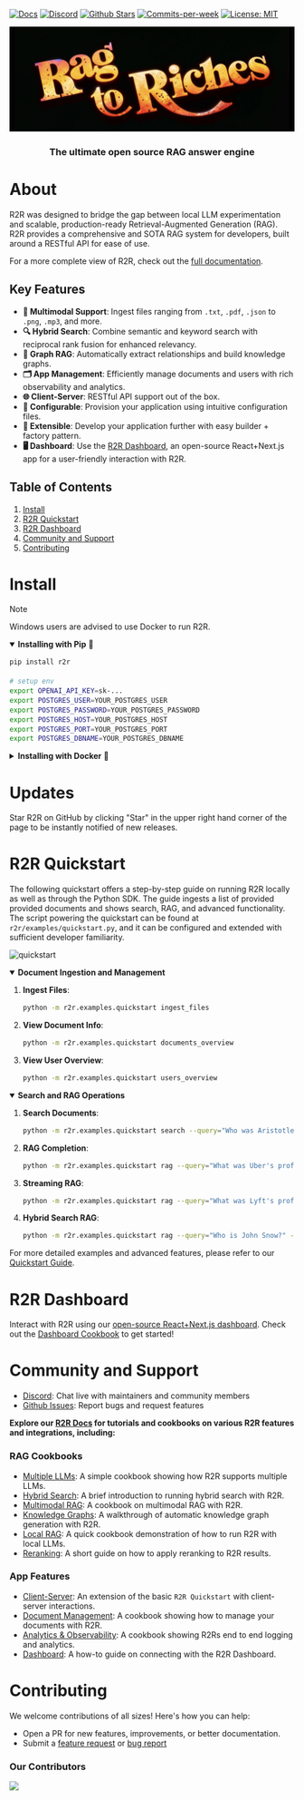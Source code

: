 <p align="left">
  <a href="https://r2r-docs.sciphi.ai"><img src="https://img.shields.io/badge/docs.sciphi.ai-3F16E4" alt="Docs"></a>
  <a href="https://discord.gg/p6KqD2kjtB"><img src="https://img.shields.io/discord/1120774652915105934?style=social&logo=discord" alt="Discord"></a>
  <a href="https://github.com/SciPhi-AI"><img src="https://img.shields.io/github/stars/SciPhi-AI/R2R" alt="Github Stars"></a>
  <a href="https://github.com/SciPhi-AI/R2R/pulse"><img src="https://img.shields.io/github/commit-activity/w/SciPhi-AI/R2R" alt="Commits-per-week"></a>
  <a href="https://opensource.org/licenses/MIT"><img src="https://img.shields.io/badge/License-MIT-purple.svg" alt="License: MIT"></a>
</p>

<img src="./docs/pages/r2r.png" alt="R2R Answer Engine">
<h3 align="center">
The ultimate open source RAG answer engine
</h3>

# About
R2R was designed to bridge the gap between local LLM experimentation and scalable, production-ready Retrieval-Augmented Generation (RAG). R2R provides a comprehensive and SOTA RAG system for developers, built around a RESTful API for ease of use.

For a more complete view of R2R, check out the [full documentation](https://r2r-docs.sciphi.ai/).

## Key Features
- **📁 Multimodal Support**: Ingest files ranging from `.txt`, `.pdf`, `.json` to `.png`, `.mp3`, and more.
- **🔍 Hybrid Search**: Combine semantic and keyword search with reciprocal rank fusion for enhanced relevancy.
- **🔗 Graph RAG**: Automatically extract relationships and build knowledge graphs.
- **🗂️ App Management**: Efficiently manage documents and users with rich observability and analytics.
- **🌐 Client-Server**: RESTful API support out of the box.
- **🧩 Configurable**: Provision your application using intuitive configuration files.
- **🔌 Extensible**: Develop your application further with easy builder + factory pattern.
- **🖥️ Dashboard**: Use the [R2R Dashboard](https://github.com/SciPhi-AI/R2R-Dashboard), an open-source React+Next.js app for a user-friendly interaction with R2R.

## Table of Contents
1. [Install](#install)
2. [R2R Quickstart](#r2r-quickstart)
3. [R2R Dashboard](#r2r-dashboard)
4. [Community and Support](#community-and-support)
5. [Contributing](#contributing)

# Install

> [!NOTE]
> Windows users are advised to use Docker to run R2R.

<details open>
<summary><b>Installing with Pip</b>&nbsp;🐍 </summary>

```bash
pip install r2r

# setup env
export OPENAI_API_KEY=sk-...
export POSTGRES_USER=YOUR_POSTGRES_USER
export POSTGRES_PASSWORD=YOUR_POSTGRES_PASSWORD
export POSTGRES_HOST=YOUR_POSTGRES_HOST
export POSTGRES_PORT=YOUR_POSTGRES_PORT
export POSTGRES_DBNAME=YOUR_POSTGRES_DBNAME
```
<details>
<summary><b>Installing with Docker</b>&nbsp;🐳</summary>

Note: The R2R client must still be installed, even when running with Docker. Download the Python client with `pip install r2r`.

To run R2R using Docker:

```bash
# Setting up the environment. The right side is where you should put the value of your variable.
export OPENAI_API_KEY=sk-...
export POSTGRES_USER=YOUR_POSTGRES_USER
export POSTGRES_PASSWORD=YOUR_POSTGRES_PASSWORD
export POSTGRES_HOST=YOUR_POSTGRES_HOST
export POSTGRES_PORT=YOUR_POSTGRES_PORT
export POSTGRES_DBNAME=YOUR_POSTGRES_DBNAME

# Optional on first pull. Advised when fetching the main updates.
docker pull emrgntcmplxty/r2r:main

# Runs the image. If you set up the environment you don't need to modify anything.
# Otherwise, add your values on the right side of the -e commands.
# For Windows, remove the "\" from your command.
docker run -d \
   --name r2r \
   -p 8000:8000 \
   -e POSTGRES_USER=$POSTGRES_USER \
   -e POSTGRES_PASSWORD=$POSTGRES_PASSWORD \
   -e POSTGRES_HOST=$POSTGRES_HOST \
   -e POSTGRES_PORT=$POSTGRES_PORT \
   -e POSTGRES_DBNAME=$POSTGRES_DBNAME \
   -e OPENAI_API_KEY=$OPENAI_API_KEY \
   emrgntcmplxty/r2r:main
```

**Important:** The Docker image of r2r operates in server and client mode, with the server being the Docker container and the client being your PC. This means you need to append `--client_server_mode` to all your queries.

Additionally, your PC (acting as the client) needs to have Python, Pip, and the dependencies listed in the r2r folder of the repository. Therefore, you need to have the repository cloned on your computer and run `pip install r2r` in the root folder of the cloned repository.

You have the option to run the client inside the terminal of the Docker container (to have everything in one place), but the use of `pip install r2r` and `--client_server_mode` is necessary.

For local LLMs:

```bash
docker run -d \
   --name r2r \
   --add-host=host.docker.internal:host-gateway \
   -p 8000:8000 \
   -e POSTGRES_USER=$POSTGRES_USER \
   -e POSTGRES_PASSWORD=$POSTGRES_PASSWORD \
   -e POSTGRES_HOST=$POSTGRES_HOST \
   -e POSTGRES_PORT=$POSTGRES_PORT \
   -e POSTGRES_DBNAME=$POSTGRES_DBNAME \
   -e OLLAMA_API_BASE=http://host.docker.internal:11434 \
   -e CONFIG_OPTION=local_ollama \
  emrgntcmplxty/r2r:main
```
</details>

# Updates
Star R2R on GitHub by clicking "Star" in the upper right hand corner of the page to be instantly notified of new releases.


# R2R Quickstart
The following quickstart offers a step-by-step guide on running R2R locally as well as through the Python SDK. The guide ingests a list of provided provided documents and shows search, RAG, and advanced functionality. The script powering the quickstart can be found at `r2r/examples/quickstart.py`, and it can be configured and extended with sufficient developer familiarity.

![quickstart](https://github.com/SciPhi-AI/R2R/blob/main/assets/quickstart.gif)

<details open>
<summary><b>Document Ingestion and Management</b></summary>

1. **Ingest Files**:
   ```bash
   python -m r2r.examples.quickstart ingest_files
   ```

2. **View Document Info**:
   ```bash
   python -m r2r.examples.quickstart documents_overview
   ```

3. **View User Overview**:
   ```bash
   python -m r2r.examples.quickstart users_overview
   ```
</details>

<details open>
<summary><b>Search and RAG Operations</b></summary>

1. **Search Documents**:
   ```bash
   python -m r2r.examples.quickstart search --query="Who was Aristotle?"
   ```

2. **RAG Completion**:
   ```bash
   python -m r2r.examples.quickstart rag --query="What was Uber's profit in 2020?"
   ```

3. **Streaming RAG**:
   ```bash
   python -m r2r.examples.quickstart rag --query="What was Lyft's profit in 2020?" --streaming=true
   ```

4. **Hybrid Search RAG**:
   ```bash
   python -m r2r.examples.quickstart rag --query="Who is John Snow?" --do_hybrid_search
   ```
</details>

For more detailed examples and advanced features, please refer to our [Quickstart Guide](https://r2r-docs.sciphi.ai/quickstart).

# R2R Dashboard

Interact with R2R using our [open-source React+Next.js dashboard](https://github.com/SciPhi-AI/R2R-Dashboard). Check out the [Dashboard Cookbook](https://r2r-docs.sciphi.ai/cookbooks/dashboard) to get started!

# Community and Support

- [Discord](https://discord.gg/p6KqD2kjtB): Chat live with maintainers and community members
- [Github Issues](https://github.com/SciPhi-AI/R2R/issues): Report bugs and request features

**Explore our [R2R Docs](https://r2r-docs.sciphi.ai/) for tutorials and cookbooks on various R2R features and integrations, including:**

### RAG Cookbooks
- [Multiple LLMs](https://r2r-docs.sciphi.ai/cookbooks/multiple-llms): A simple cookbook showing how R2R supports multiple LLMs.
- [Hybrid Search](https://r2r-docs.sciphi.ai/cookbooks/hybrid-search): A brief introduction to running hybrid search with R2R.
- [Multimodal RAG](https://r2r-docs.sciphi.ai/cookbooks/multimodal): A cookbook on multimodal RAG with R2R.
- [Knowledge Graphs](https://r2r-docs.sciphi.ai/cookbooks/knowledge-graph): A walkthrough of automatic knowledge graph generation with R2R.
- [Local RAG](https://r2r-docs.sciphi.ai/cookbooks/local-rag): A quick cookbook demonstration of how to run R2R with local LLMs.
- [Reranking](https://r2r-docs.sciphi.ai/cookbooks/rerank-search): A short guide on how to apply reranking to R2R results.

### App Features
- [Client-Server](https://r2r-docs.sciphi.ai/cookbooks/client-server): An extension of the basic `R2R Quickstart` with client-server interactions.
- [Document Management](https://r2r-docs.sciphi.ai/cookbooks/document-management): A cookbook showing how to manage your documents with R2R.
- [Analytics & Observability](https://r2r-docs.sciphi.ai/cookbooks/observablity): A cookbook showing R2Rs end to end logging and analytics.
- [Dashboard](https://r2r-docs.sciphi.ai/cookbooks/dashboard): A how-to guide on connecting with the R2R Dashboard.

# Contributing

We welcome contributions of all sizes! Here's how you can help:

- Open a PR for new features, improvements, or better documentation.
- Submit a [feature request](https://github.com/SciPhi-AI/R2R/issues/new?assignees=&labels=&projects=&template=feature_request.md&title=) or [bug report](https://github.com/SciPhi-AI/R2R/issues/new?assignees=&labels=&projects=&template=bug_report.md&title=)

### Our Contributors
<a href="https://github.com/SciPhi-AI/R2R/graphs/contributors">
  <img src="https://contrib.rocks/image?repo=SciPhi-AI/R2R" />
</a>
